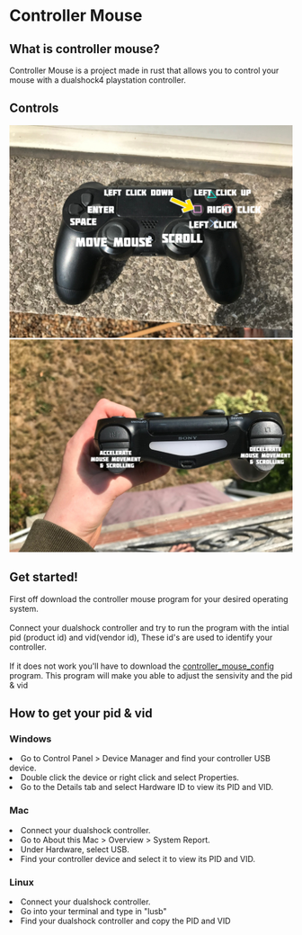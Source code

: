 <h1>Controller Mouse</h1>
<h2>
What is controller mouse?</h2>
<p>
Controller Mouse is a project made in rust that allows you to control your mouse with a dualshock4 playstation controller.
</p>
<h2>Controls</h2>
<img src = "images/controller1.jpg">
<img src = "images/controller2.jpg">
<h2>Get started!</h2>
<p>
First off download the controller mouse program for your desired operating system.
<br>
<br>
Connect your dualshock controller and
try to run the program with the intial pid (product id) and vid(vendor id), These id's are used to identify your controller.
<br>
<br>
If it does not work you'll have to download the <a href = "https://github.com/makingstan/controller_mouse_config">controller_mouse_config</a> program. This program will make you able to adjust the sensivity and the pid & vid
</p>

<h2>How to get your pid & vid</h2>
<h3>Windows</h3>
<li>Go to Control Panel > Device Manager and find your controller USB device.</li>
<li>Double click the device or right click and select Properties.</li>
<li>Go to the Details tab and select Hardware ID to view its PID and VID.</li>

<h3>Mac</h3>
<li>Connect your dualshock controller.</li>
<li>Go to About this Mac > Overview > System Report.</li>
<li>Under Hardware, select USB.</li>
<li>Find your controller device and select it to view its PID and VID.</li>

<h3>Linux</h3>
<li>Connect your dualshock controller.</li>
<li>Go into your terminal and type in "lusb"</li>
<li>Find your dualshock controller and copy the PID and VID</li>